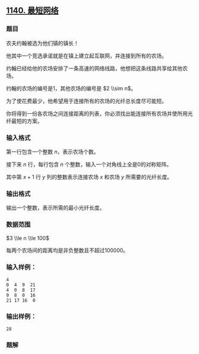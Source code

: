 ## [1140\. 最短网络](https://www.acwing.com/problem/content/1142/)

### 题目

农夫约翰被选为他们镇的镇长！

他其中一个竞选承诺就是在镇上建立起互联网，并连接到所有的农场。

约翰已经给他的农场安排了一条高速的网络线路，他想把这条线路共享给其他农场。

约翰的农场的编号是1，其他农场的编号是 $2 \\sim n$。

为了使花费最少，他希望用于连接所有的农场的光纤总长度尽可能短。

你将得到一份各农场之间连接距离的列表，你必须找出能连接所有农场并使所用光纤最短的方案。

### 输入格式

第一行包含一个整数 $n$，表示农场个数。

接下来 $n$ 行，每行包含 $n$ 个整数，输入一个对角线上全是0的对称矩阵。

其中第 $x+1$ 行 $y$ 列的整数表示连接农场 $x$ 和农场 $y$ 所需要的光纤长度。

### 输出格式

输出一个整数，表示所需的最小光纤长度。

### 数据范围

$3 \\le n \\le 100$

每两个农场间的距离均是非负整数且不超过100000。

### 输入样例：

```
4
0  4  9  21
4  0  8  17
9  8  0  16
21 17 16  0
```

### 输出样例：

```
28
```

### 题解

